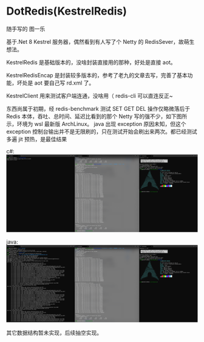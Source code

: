 # DotRedis(KestrelRedis)

随手写的 图一乐

基于.Net 8 Kestrel 服务器，偶然看到有人写了个 Netty 的 RedisSever，故萌生想法。

KestrelRedis 是基础版本的，没啥封装直接用的那种，好处是直接 aot。

KestrelRedisEncap 是封装较多版本的，参考了老九的文章去写，完善了基本功能，坏处是 aot 要自己写 rd.xml 了。

KestrelClient 用来测试客户端连通，没啥用（ redis-cli 可以直连反正~

东西尚属于初期，经 redis-benchmark 测试 SET GET DEL 操作仅略微落后于 Redis 本体，吞吐、总时间、延迟比看到的那个 Netty 写的强不少，如下图所示，环境为 wsl 最新版 ArchLinux。
java 出现 exception 原因未知，但这个 exception 控制台输出并不是无限刷的，只在测试开始会刷出来两次。都已经测试多遍 jit 预热，是最佳结果

c#:
![c#](https://github.com/mysteriousmy/DotRedis/blob/main/benchmark/c%23.png?raw=true)

java:
![java](https://github.com/mysteriousmy/DotRedis/blob/main/benchmark/java.png?raw=true)

其它数据结构暂未实现，后续抽空实现。
